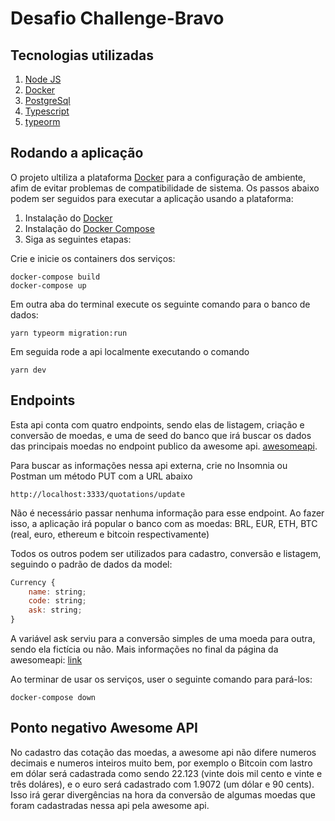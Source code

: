 # Desafio Challenge-Bravo

## Tecnologias utilizadas

1. [Node JS](https://nodejs.org/en/)
2. [Docker](https://www.docker.com/what-docker)
3. [PostgreSql](https://www.postgresql.org/)
4. [Typescript](https://www.typescriptlang.org)
5. [typeorm](https://typeorm.io/)

## Rodando a aplicação

O projeto ultiliza a plataforma [Docker](https://www.docker.com/what-docker) para a configuração de ambiente, afim de evitar problemas de compatibilidade de sistema. Os passos abaixo podem ser seguidos para executar a aplicação usando a plataforma:

1) Instalação do [Docker](https://docs.docker.com/engine/installation/)
2) Instalação do [Docker Compose](https://docs.docker.com/compose/install/)
3) Siga as seguintes etapas:

Crie e inicie os containers dos serviços:

 ```
 docker-compose build
 docker-compose up
 ```

Em outra aba do terminal execute os seguinte comando para o banco de dados:

```
yarn typeorm migration:run

```

Em seguida rode a api localmente executando o comando

```
yarn dev
```

## Endpoints

Esta api conta com quatro endpoints, sendo elas de listagem, criação e conversão de moedas, e uma de seed do banco que irá buscar os dados das principais moedas no endpoint publico da awesome api. [awesomeapi](https://docs.awesomeapi.com.br/api-de-moedas).

Para buscar as informações nessa api externa, crie no Insomnia ou Postman um método PUT com a URL abaixo

```
http://localhost:3333/quotations/update
```

Não é necessário passar nenhuma informação para esse endpoint. Ao fazer isso, a aplicação irá popular o banco com as moedas: BRL, EUR, ETH, BTC (real, euro, ethereum e bitcoin respectivamente)

Todos os outros podem ser utilizados para cadastro, conversão e listagem, seguindo o padrão de dados da model:

```js
Currency {
    name: string;
    code: string;
    ask: string;
}
```

A variável ask serviu para a conversão simples de uma moeda para outra, sendo ela fictícia ou não. Mais informações no final da página da awesomeapi: [link](https://docs.awesomeapi.com.br/api-de-moedas)

Ao terminar de usar os serviços, user o seguinte comando para pará-los:
 ```
 docker-compose down
 ```

## Ponto negativo Awesome API

No cadastro das cotação das moedas, a awesome api não difere numeros decimais e numeros inteiros muito bem, por exemplo o Bitcoin com lastro em dólar será cadastrada como sendo 22.123 (vinte dois mil cento e vinte e três doláres), e o euro será cadastrado com 1.9072 (um dólar e 90 cents). Isso irá gerar divergências na hora da conversão de algumas moedas que foram cadastradas nessa api pela awesome api.